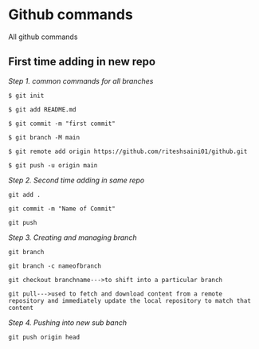 # Github commands

All github commands

## First time adding in new repo

*Step 1. common commands for all branches*

```
$ git init 
```
```
$ git add README.md
```
```
$ git commit -m "first commit"
```
```
$ git branch -M main
```
```
$ git remote add origin https://github.com/riteshsaini01/github.git
```
```
$ git push -u origin main
```

*Step 2. Second time adding in same repo*

```
git add .
```
```
git commit -m "Name of Commit"
```
```
git push
```

*Step 3. Creating and managing branch*

```
git branch
```
```
git branch -c nameofbranch 
```
```
git checkout branchname--->to shift into a particular branch
```
```
git pull--->used to fetch and download content from a remote repository and immediately update the local repository to match that content
```

*Step 4. Pushing into new sub banch*

```
git push origin head
```